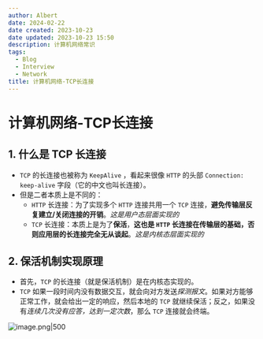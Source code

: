 ```yaml
---
author: Albert
date: 2024-02-22
date created: 2023-10-23
date updated: 2023-10-23 15:50
description: 计算机网络常识
tags:
  - Blog
  - Interview
  - Network
title: 计算机网络-TCP长连接
---
```


# 计算机网络-TCP长连接

## 1. 什么是 TCP 长连接

- `TCP` 的长连接也被称为 `KeepAlive` ，看起来很像 `HTTP` 的头部 `Connection: keep-alive` 字段（它的中文也叫长连接）。
- 但是二者本质上是不同的：
  - `HTTP` 长连接：为了实现多个 `HTTP` 连接共用一个 `TCP` 连接，**避免传输层反复建立/关闭连接的开销**。_这是用户态层面实现的_
  - `TCP` 长连接：本质上是为了**保活**，**这也是 `HTTP` 长连接在传输层的基础，否则应用层的长连接完全无从谈起**。_这是内核态层面实现的_

## 2. 保活机制实现原理

- 首先，`TCP` 的长连接（就是保活机制）是在内核态实现的。
- `TCP` 如果一段时间内没有数据交互，就会向对方发送*探测报文*。如果对方能够正常工作，就会给出一定的响应，然后本地的 `TCP` 就继续保活；反之，如果没有*连续几次没有应答，达到一定次数*，那么 `TCP` 连接就会终端。

![image.png|500](https://img-20221128.oss-cn-shanghai.aliyuncs.com/img-2023-05/20231023160938.png)
